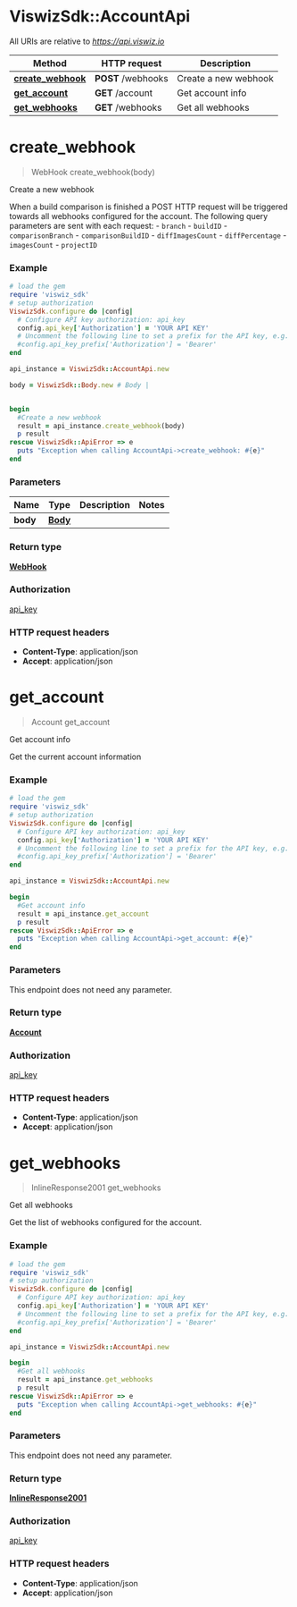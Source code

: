 # ViswizSdk::AccountApi

All URIs are relative to *https://api.viswiz.io*

Method | HTTP request | Description
------------- | ------------- | -------------
[**create_webhook**](AccountApi.md#create_webhook) | **POST** /webhooks | Create a new webhook
[**get_account**](AccountApi.md#get_account) | **GET** /account | Get account info
[**get_webhooks**](AccountApi.md#get_webhooks) | **GET** /webhooks | Get all webhooks


# **create_webhook**
> WebHook create_webhook(body)

Create a new webhook

When a build comparison is finished a POST HTTP request will be triggered towards all webhooks configured for the account.  The following query parameters are sent with each request:  - `branch` - `buildID` - `comparisonBranch` - `comparisonBuildID` - `diffImagesCount` - `diffPercentage` - `imagesCount` - `projectID` 

### Example
```ruby
# load the gem
require 'viswiz_sdk'
# setup authorization
ViswizSdk.configure do |config|
  # Configure API key authorization: api_key
  config.api_key['Authorization'] = 'YOUR API KEY'
  # Uncomment the following line to set a prefix for the API key, e.g. 'Bearer' (defaults to nil)
  #config.api_key_prefix['Authorization'] = 'Bearer'
end

api_instance = ViswizSdk::AccountApi.new

body = ViswizSdk::Body.new # Body | 


begin
  #Create a new webhook
  result = api_instance.create_webhook(body)
  p result
rescue ViswizSdk::ApiError => e
  puts "Exception when calling AccountApi->create_webhook: #{e}"
end
```

### Parameters

Name | Type | Description  | Notes
------------- | ------------- | ------------- | -------------
 **body** | [**Body**](Body.md)|  | 

### Return type

[**WebHook**](WebHook.md)

### Authorization

[api_key](../README.md#api_key)

### HTTP request headers

 - **Content-Type**: application/json
 - **Accept**: application/json



# **get_account**
> Account get_account

Get account info

Get the current account information 

### Example
```ruby
# load the gem
require 'viswiz_sdk'
# setup authorization
ViswizSdk.configure do |config|
  # Configure API key authorization: api_key
  config.api_key['Authorization'] = 'YOUR API KEY'
  # Uncomment the following line to set a prefix for the API key, e.g. 'Bearer' (defaults to nil)
  #config.api_key_prefix['Authorization'] = 'Bearer'
end

api_instance = ViswizSdk::AccountApi.new

begin
  #Get account info
  result = api_instance.get_account
  p result
rescue ViswizSdk::ApiError => e
  puts "Exception when calling AccountApi->get_account: #{e}"
end
```

### Parameters
This endpoint does not need any parameter.

### Return type

[**Account**](Account.md)

### Authorization

[api_key](../README.md#api_key)

### HTTP request headers

 - **Content-Type**: application/json
 - **Accept**: application/json



# **get_webhooks**
> InlineResponse2001 get_webhooks

Get all webhooks

Get the list of webhooks configured for the account. 

### Example
```ruby
# load the gem
require 'viswiz_sdk'
# setup authorization
ViswizSdk.configure do |config|
  # Configure API key authorization: api_key
  config.api_key['Authorization'] = 'YOUR API KEY'
  # Uncomment the following line to set a prefix for the API key, e.g. 'Bearer' (defaults to nil)
  #config.api_key_prefix['Authorization'] = 'Bearer'
end

api_instance = ViswizSdk::AccountApi.new

begin
  #Get all webhooks
  result = api_instance.get_webhooks
  p result
rescue ViswizSdk::ApiError => e
  puts "Exception when calling AccountApi->get_webhooks: #{e}"
end
```

### Parameters
This endpoint does not need any parameter.

### Return type

[**InlineResponse2001**](InlineResponse2001.md)

### Authorization

[api_key](../README.md#api_key)

### HTTP request headers

 - **Content-Type**: application/json
 - **Accept**: application/json



